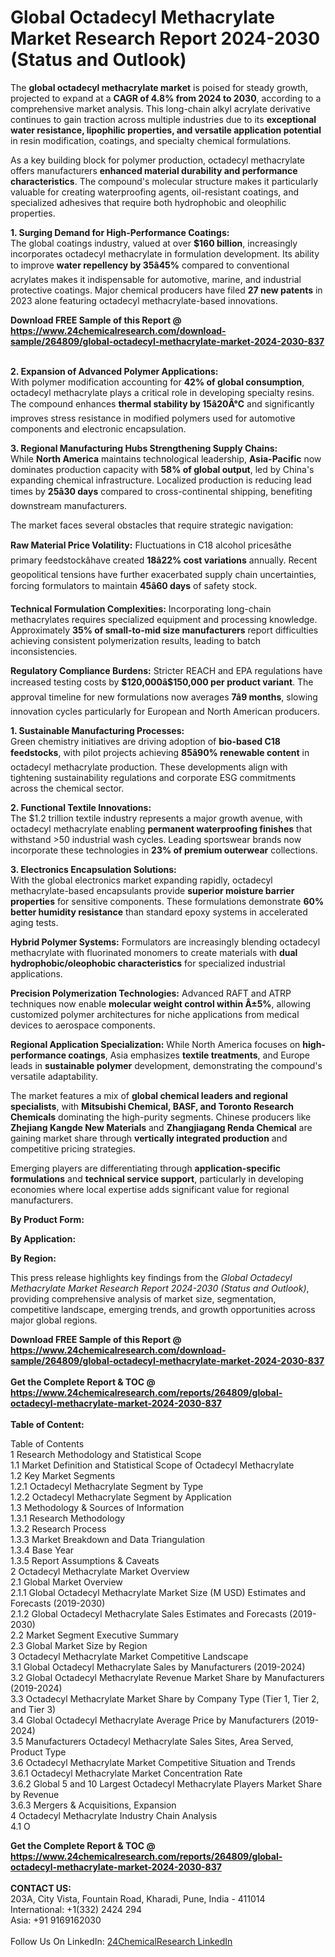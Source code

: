 <h1>Global Octadecyl Methacrylate Market Research Report 2024-2030 (Status and Outlook)</h1><p>The <strong>global octadecyl methacrylate market</strong> is poised for steady growth, projected to expand at a <strong>CAGR of 4.8% from 2024 to 2030</strong>, according to a comprehensive market analysis. This long-chain alkyl acrylate derivative continues to gain traction across multiple industries due to its <strong>exceptional water resistance, lipophilic properties, and versatile application potential</strong> in resin modification, coatings, and specialty chemical formulations.</p><p>As a key building block for polymer production, octadecyl methacrylate offers manufacturers <strong>enhanced material durability and performance characteristics</strong>. The compound's molecular structure makes it particularly valuable for creating waterproofing agents, oil-resistant coatings, and specialized adhesives that require both hydrophobic and oleophilic properties.</p><p><strong>1. Surging Demand for High-Performance Coatings:</strong><br>
The global coatings industry, valued at over <strong>$160 billion</strong>, increasingly incorporates octadecyl methacrylate in formulation development. Its ability to improve <strong>water repellency by 35â45%</strong> compared to conventional acrylates makes it indispensable for automotive, marine, and industrial protective coatings. Major chemical producers have filed <strong>27 new patents</strong> in 2023 alone featuring octadecyl methacrylate-based innovations.</p><div><b>Download FREE Sample of this Report @ 
            <a href="https://www.24chemicalresearch.com/download-sample/264809/global-octadecyl-methacrylate-market-2024-2030-837">
            https://www.24chemicalresearch.com/download-sample/264809/global-octadecyl-methacrylate-market-2024-2030-837</a></b></div><br><p><strong>2. Expansion of Advanced Polymer Applications:</strong><br>
With polymer modification accounting for <strong>42% of global consumption</strong>, octadecyl methacrylate plays a critical role in developing specialty resins. The compound enhances <strong>thermal stability by 15â20Â°C</strong> and significantly improves stress resistance in modified polymers used for automotive components and electronic encapsulation.</p><p><strong>3. Regional Manufacturing Hubs Strengthening Supply Chains:</strong><br>
While <strong>North America</strong> maintains technological leadership, <strong>Asia-Pacific</strong> now dominates production capacity with <strong>58% of global output</strong>, led by China's expanding chemical infrastructure. Localized production is reducing lead times by <strong>25â30 days</strong> compared to cross-continental shipping, benefiting downstream manufacturers.</p><p>The market faces several obstacles that require strategic navigation:</p><p><strong>Raw Material Price Volatility:</strong> Fluctuations in C18 alcohol pricesâthe primary feedstockâhave created <strong>18â22% cost variations</strong> annually. Recent geopolitical tensions have further exacerbated supply chain uncertainties, forcing formulators to maintain <strong>45â60 days</strong> of safety stock.</p><p><strong>Technical Formulation Complexities:</strong> Incorporating long-chain methacrylates requires specialized equipment and processing knowledge. Approximately <strong>35% of small-to-mid size manufacturers</strong> report difficulties achieving consistent polymerization results, leading to batch inconsistencies.</p><p><strong>Regulatory Compliance Burdens:</strong> Stricter REACH and EPA regulations have increased testing costs by <strong>$120,000â$150,000 per product variant</strong>. The approval timeline for new formulations now averages <strong>7â9 months</strong>, slowing innovation cycles particularly for European and North American producers.</p><p><strong>1. Sustainable Manufacturing Processes:</strong><br>
Green chemistry initiatives are driving adoption of <strong>bio-based C18 feedstocks</strong>, with pilot projects achieving <strong>85â90% renewable content</strong> in octadecyl methacrylate production. These developments align with tightening sustainability regulations and corporate ESG commitments across the chemical sector.</p><p><strong>2. Functional Textile Innovations:</strong><br>
The $1.2 trillion textile industry represents a major growth avenue, with octadecyl methacrylate enabling <strong>permanent waterproofing finishes</strong> that withstand &gt;50 industrial wash cycles. Leading sportswear brands now incorporate these technologies in <strong>23% of premium outerwear</strong> collections.</p><p><strong>3. Electronics Encapsulation Solutions:</strong><br>
With the global electronics market expanding rapidly, octadecyl methacrylate-based encapsulants provide <strong>superior moisture barrier properties</strong> for sensitive components. These formulations demonstrate <strong>60% better humidity resistance</strong> than standard epoxy systems in accelerated aging tests.</p><p><strong>Hybrid Polymer Systems:</strong> Formulators are increasingly blending octadecyl methacrylate with fluorinated monomers to create materials with <strong>dual hydrophobic/oleophobic characteristics</strong> for specialized industrial applications.</p><p><strong>Precision Polymerization Technologies:</strong> Advanced RAFT and ATRP techniques now enable <strong>molecular weight control within Â±5%</strong>, allowing customized polymer architectures for niche applications from medical devices to aerospace components.</p><p><strong>Regional Application Specialization:</strong> While North America focuses on <strong>high-performance coatings</strong>, Asia emphasizes <strong>textile treatments</strong>, and Europe leads in <strong>sustainable polymer</strong> development, demonstrating the compound's versatile adaptability.</p><p>The market features a mix of <strong>global chemical leaders and regional specialists</strong>, with <strong>Mitsubishi Chemical, BASF, and Toronto Research Chemicals</strong> dominating the high-purity segments. Chinese producers like <strong>Zhejiang Kangde New Materials</strong> and <strong>Zhangjiagang Renda Chemical</strong> are gaining market share through <strong>vertically integrated production</strong> and competitive pricing strategies.</p><p>Emerging players are differentiating through <strong>application-specific formulations</strong> and <strong>technical service support</strong>, particularly in developing economies where local expertise adds significant value for regional manufacturers.</p><p><strong>By Product Form:</strong></p><p><strong>By Application:</strong></p><p><strong>By Region:</strong></p><p>This press release highlights key findings from the <em>Global Octadecyl Methacrylate Market Research Report 2024-2030 (Status and Outlook)</em>, providing comprehensive analysis of market size, segmentation, competitive landscape, emerging trends, and growth opportunities across major global regions.</p><div><b>Download FREE Sample of this Report @ 
            <a href="https://www.24chemicalresearch.com/download-sample/264809/global-octadecyl-methacrylate-market-2024-2030-837">
            https://www.24chemicalresearch.com/download-sample/264809/global-octadecyl-methacrylate-market-2024-2030-837</a></b></div><br><div><b>Get the Complete Report & TOC @ 
            <a href="https://www.24chemicalresearch.com/reports/264809/global-octadecyl-methacrylate-market-2024-2030-837">
            https://www.24chemicalresearch.com/reports/264809/global-octadecyl-methacrylate-market-2024-2030-837</a></b></div><br>
            <b>Table of Content:</b><p>Table of Contents<br />
1 Research Methodology and Statistical Scope<br />
1.1 Market Definition and Statistical Scope of Octadecyl Methacrylate<br />
1.2 Key Market Segments<br />
1.2.1 Octadecyl Methacrylate Segment by Type<br />
1.2.2 Octadecyl Methacrylate Segment by Application<br />
1.3 Methodology & Sources of Information<br />
1.3.1 Research Methodology<br />
1.3.2 Research Process<br />
1.3.3 Market Breakdown and Data Triangulation<br />
1.3.4 Base Year<br />
1.3.5 Report Assumptions & Caveats<br />
2 Octadecyl Methacrylate Market Overview<br />
2.1 Global Market Overview<br />
2.1.1 Global Octadecyl Methacrylate Market Size (M USD) Estimates and Forecasts (2019-2030)<br />
2.1.2 Global Octadecyl Methacrylate Sales Estimates and Forecasts (2019-2030)<br />
2.2 Market Segment Executive Summary<br />
2.3 Global Market Size by Region<br />
3 Octadecyl Methacrylate Market Competitive Landscape<br />
3.1 Global Octadecyl Methacrylate Sales by Manufacturers (2019-2024)<br />
3.2 Global Octadecyl Methacrylate Revenue Market Share by Manufacturers (2019-2024)<br />
3.3 Octadecyl Methacrylate Market Share by Company Type (Tier 1, Tier 2, and Tier 3)<br />
3.4 Global Octadecyl Methacrylate Average Price by Manufacturers (2019-2024)<br />
3.5 Manufacturers Octadecyl Methacrylate Sales Sites, Area Served, Product Type<br />
3.6 Octadecyl Methacrylate Market Competitive Situation and Trends<br />
3.6.1 Octadecyl Methacrylate Market Concentration Rate<br />
3.6.2 Global 5 and 10 Largest Octadecyl Methacrylate Players Market Share by Revenue<br />
3.6.3 Mergers & Acquisitions, Expansion<br />
4 Octadecyl Methacrylate Industry Chain Analysis<br />
4.1 O</p><div><b>Get the Complete Report & TOC @ 
            <a href="https://www.24chemicalresearch.com/reports/264809/global-octadecyl-methacrylate-market-2024-2030-837">
            https://www.24chemicalresearch.com/reports/264809/global-octadecyl-methacrylate-market-2024-2030-837</a></b></div><br><b>CONTACT US:</b><br>
            203A, City Vista, Fountain Road, Kharadi, Pune, India - 411014<br>
            International: +1(332) 2424 294<br>
            Asia: +91 9169162030 <br><br>
            Follow Us On LinkedIn: <a href="https://www.linkedin.com/company/24chemicalresearch/">24ChemicalResearch LinkedIn</a>